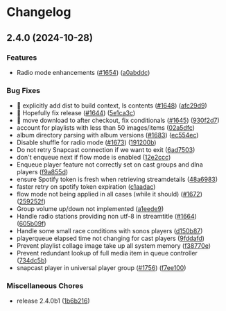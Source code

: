 # Changelog

## 2.4.0 (2024-10-28)


### Features

* Radio mode enhancements ([#1654](https://github.com/SantiagoSotoC/music-assistant-server/issues/1654)) ([a0abddc](https://github.com/SantiagoSotoC/music-assistant-server/commit/a0abddc6a60f409e14dc5fa317a3522be14a8ec3))


### Bug Fixes

* 🐛 explicitly add dist to build context, ls contents ([#1648](https://github.com/SantiagoSotoC/music-assistant-server/issues/1648)) ([afc29d9](https://github.com/SantiagoSotoC/music-assistant-server/commit/afc29d93b6632857d60b0cbeaa9ece49b2905199))
* 🐛 Hopefully fix release ([#1644](https://github.com/SantiagoSotoC/music-assistant-server/issues/1644)) ([5e1ca3c](https://github.com/SantiagoSotoC/music-assistant-server/commit/5e1ca3cc21c2413f5ae5d0f83f0fcd7f1c05b577))
* 🐛 move download to after checkout, fix conditionals ([#1645](https://github.com/SantiagoSotoC/music-assistant-server/issues/1645)) ([930f2d7](https://github.com/SantiagoSotoC/music-assistant-server/commit/930f2d799e001259b63be29a4ebaf0fc10f09a46))
* account for playlists with less than 50 images/items ([02a5dfc](https://github.com/SantiagoSotoC/music-assistant-server/commit/02a5dfce0b52599d998f77c77fb0bbd6dd9476b1))
* album directory parsing with album versions ([#1683](https://github.com/SantiagoSotoC/music-assistant-server/issues/1683)) ([ec554ec](https://github.com/SantiagoSotoC/music-assistant-server/commit/ec554ecf127b9df47ee875a1fde61b6a29ff577d))
* Disable shuffle for radio mode ([#1673](https://github.com/SantiagoSotoC/music-assistant-server/issues/1673)) ([191200b](https://github.com/SantiagoSotoC/music-assistant-server/commit/191200bd0e141217da397f25248d86f5e35f06c0))
* Do not retry Snapcast connection if we want to exit ([6ad7503](https://github.com/SantiagoSotoC/music-assistant-server/commit/6ad750347962d73a281a2cef4f88f95627aab32f))
* don't enqueue next if flow mode is enabled ([12e2ccc](https://github.com/SantiagoSotoC/music-assistant-server/commit/12e2ccc81eb05644230218d67107cf64b747d1a9))
* Enqueue player feature not correctly set on cast groups and dlna players ([f9a855d](https://github.com/SantiagoSotoC/music-assistant-server/commit/f9a855de1f846de5c582c346d0cfbaa8394ba1e8))
* ensure Spotify token is fresh when retrieving streamdetails ([48a6983](https://github.com/SantiagoSotoC/music-assistant-server/commit/48a698316a78d00ee686c7f05d483e10bee221f5))
* faster retry on spotify token expiration ([c1aadac](https://github.com/SantiagoSotoC/music-assistant-server/commit/c1aadac77b8b53a0ccdde0131ef5619402051884))
* flow mode not being applied in all cases (while it should) ([#1672](https://github.com/SantiagoSotoC/music-assistant-server/issues/1672)) ([259252f](https://github.com/SantiagoSotoC/music-assistant-server/commit/259252f244a9bd1b4f8bbc4c74d73ee41ec51668))
* Group volume up/down not implemented ([a1eede9](https://github.com/SantiagoSotoC/music-assistant-server/commit/a1eede9b1675a52bb8cc3e03a95a449754e2255b))
* Handle radio stations providing non utf-8 in streamtitle ([#1664](https://github.com/SantiagoSotoC/music-assistant-server/issues/1664)) ([605b09f](https://github.com/SantiagoSotoC/music-assistant-server/commit/605b09fa381827b9d6a348237a7b7d0e5e9dadeb))
* Handle some small race conditions with sonos players ([d150b87](https://github.com/SantiagoSotoC/music-assistant-server/commit/d150b8750ffa3c8c63c4396abc21eae1840fdf92))
* playerqueue elapsed time not changing for cast players ([9fddafd](https://github.com/SantiagoSotoC/music-assistant-server/commit/9fddafd874d80917e3b553f4787a3d2562f7287e))
* Prevent playlist collage image take up all system memory ([f38770e](https://github.com/SantiagoSotoC/music-assistant-server/commit/f38770efc429911b2a94f1ef1b65586c3c2502a2))
* Prevent redundant lookup of full media item in queue controller ([734dc5b](https://github.com/SantiagoSotoC/music-assistant-server/commit/734dc5b99b705ed9ce6089d85ee72f4484836442))
* snapcast player in universal player group ([#1756](https://github.com/SantiagoSotoC/music-assistant-server/issues/1756)) ([f7ee100](https://github.com/SantiagoSotoC/music-assistant-server/commit/f7ee1007d79ab681c014e540da69d91e6457f4f1))


### Miscellaneous Chores

* release 2.4.0b1 ([1b6b216](https://github.com/SantiagoSotoC/music-assistant-server/commit/1b6b216a9d1c6f1be4909d7876361c1dac3bc16e))
